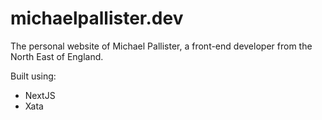# michaelpallister.dev

The personal website of Michael Pallister, a front-end developer from the North East of England.

Built using:
- NextJS
- Xata
